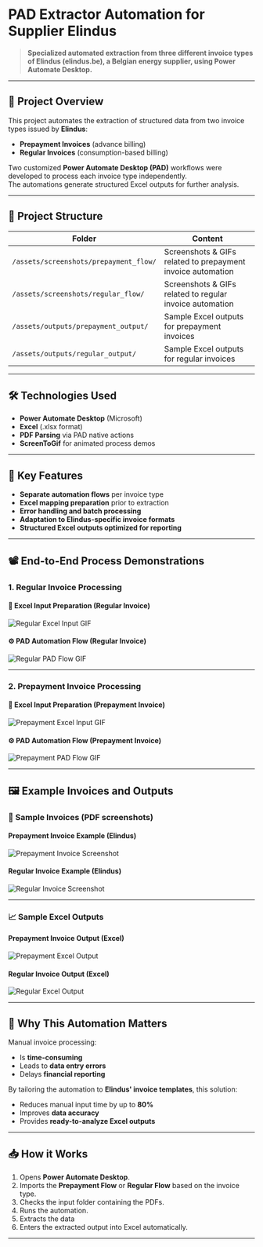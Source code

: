 # PAD Extractor Automation for Supplier Elindus

> **Specialized automated extraction from three different invoice types of Elindus (elindus.be), a Belgian energy supplier, using Power Automate Desktop.**

---

## 🚀 Project Overview

This project automates the extraction of structured data from two invoice types issued by **Elindus**:

- **Prepayment Invoices** (advance billing)
- **Regular Invoices** (consumption-based billing)

Two customized **Power Automate Desktop (PAD)** workflows were developed to process each invoice type independently.  
The automations generate structured Excel outputs for further analysis.

---

## 📂 Project Structure

| Folder | Content |
|--------|---------|
| `/assets/screenshots/prepayment_flow/` | Screenshots & GIFs related to prepayment invoice automation |
| `/assets/screenshots/regular_flow/` | Screenshots & GIFs related to regular invoice automation |
| `/assets/outputs/prepayment_output/` | Sample Excel outputs for prepayment invoices |
| `/assets/outputs/regular_output/` | Sample Excel outputs for regular invoices |

---

## 🛠️ Technologies Used

- **Power Automate Desktop** (Microsoft)
- **Excel** (.xlsx format)
- **PDF Parsing** via PAD native actions
- **ScreenToGif** for animated process demos

---

## 🧩 Key Features

- **Separate automation flows** per invoice type
- **Excel mapping preparation** prior to extraction
- **Error handling and batch processing**
- **Adaptation to Elindus-specific invoice formats**
- **Structured Excel outputs optimized for reporting**

---

## 📽️ End-to-End Process Demonstrations

### 1. Regular Invoice Processing

#### 📝 Excel Input Preparation (Regular Invoice)
![Regular Excel Input GIF](assets/outputs/regular_output/PDF_extractor_regular_invoices_excel_input.gif)

#### ⚙️ PAD Automation Flow (Regular Invoice)
![Regular PAD Flow GIF](assets/outputs/regular_output/PDF_extractor_regular_invoices_pad_flow.gif)

---

### 2. Prepayment Invoice Processing

#### 📝 Excel Input Preparation (Prepayment Invoice)
![Prepayment Excel Input GIF](assets/outputs/prepayment_output/PDF_extractor_prepayment_invoices_excel_input.gif)

#### ⚙️ PAD Automation Flow (Prepayment Invoice)
![Prepayment PAD Flow GIF](assets/outputs/prepayment_output/PDF_extractor_prepayment_invoices_pad_flow.gif)

---

## 🖼️ Example Invoices and Outputs

### 📄 Sample Invoices (PDF screenshots)

#### Prepayment Invoice Example (Elindus)
![Prepayment Invoice Screenshot](assets/screenshots/prepayment_flow/Elindus_prepayment_bill_sample.png)

#### Regular Invoice Example (Elindus)
![Regular Invoice Screenshot](assets/screenshots/regular_flow/Elindus_regular_bill_sample_1.png)

---

### 📈 Sample Excel Outputs

#### Prepayment Invoice Output (Excel)
![Prepayment Excel Output](assets/screenshots/prepayment_flow/prepayment_invoices_extracted_excel.png)

#### Regular Invoice Output (Excel)
![Regular Excel Output](assets/screenshots/regular_flow/Regular_invoices_extracted_excel.png)

---

## 🎯 Why This Automation Matters

Manual invoice processing:
- Is **time-consuming**  
- Leads to **data entry errors**  
- Delays **financial reporting**

By tailoring the automation to **Elindus' invoice templates**, this solution:
- Reduces manual input time by up to **80%**
- Improves **data accuracy**
- Provides **ready-to-analyze Excel outputs**

---

## 📥 How it Works

1. Opens **Power Automate Desktop**.
2. Imports the **Prepayment Flow** or **Regular Flow** based on the invoice type.
3. Checks the input folder containing the PDFs.
4. Runs the automation.
5. Extracts the data
6. Enters the extracted output into Excel automatically.

---




